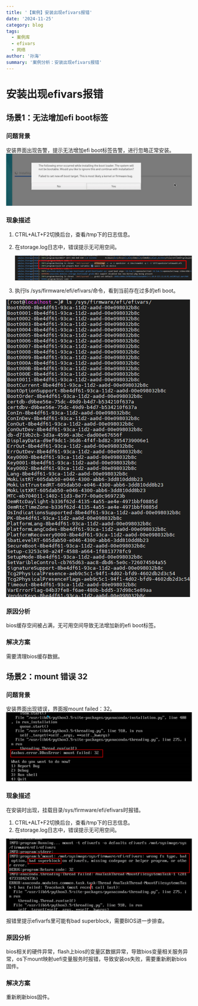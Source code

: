 ```yaml
---
title: '【案例】安装出现efivars报错'
date: '2024-11-25'
category: blog
tags:
  - 案例库
  - efivars
  - 网络
author: '孙海'
summary: '案例分析：安装出现efivars报错'
---
```


# 安装出现efivars报错

## 场景1：无法增加efi boot标签

### 问题背景

安装界面出现告警，提示无法增加efi boot标签告警，进行忽略正常安装。
![image](./figures/安装_无法增加bootloader.png)

### 现象描述

1. CTRL+ALT+F2切换后台，查看/tmp下的日志信息。
2. 在storage.log日志中，错误提示无可用空间。

   ![image](./figures/安装_无bootloader空间.png)

3. 执行ls /sys/firmware/efi/efivars/命令，看到当前存在过多的efi boot。

  ![image](./figures/安装_ls_bootloader.png)

### 原因分析

bios缓存空间被占满，无可用空间导致无法增加新的efi boot标签。

### 解决方案

需要清理bios缓存数据。

## 场景2：mount 错误 32

### 问题背景

安装界面出现错误，界面报mount failed：32。
![image](./figures/安装_bootloader出错.png)

### 现象描述

在安装时出现，挂载目录/sys/firmware/efi/efivars时报错。

1. CTRL+ALT+F2切换后台，查看/tmp下的日志信息。
2. 在storage.log日志中，错误提示无可用空间。

  ![image](./figures/安装_bootloader_mount32.png)

报错里提示efivarfs里可能有bad superblock，需要BIOS进一步排查。

### 原因分析

bios相关的硬件异常，flash上bios的变量区数据异常，导致bios变量相关服务异常，os下mount映射uefi变量服务时报错，导致安装os失败，需要重新刷新bios固件。

### 解决方案

重新刷新bios固件。

